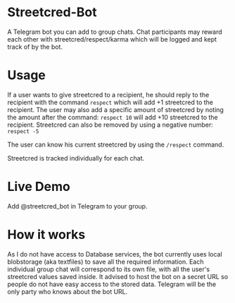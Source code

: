 # Streetcred-Bot

A Telegram bot you can add to group chats. Chat participants may reward each other with streetcred/respect/karma which will be logged and kept track of by the bot.

# Usage

If a user wants to give streetcred to a recipient, he should reply to the recipient with the command `respect` which will add +1 streetcred to the recipient.
The user may also add a specific amount of streetcred by noting the amount after the command: `respect 10` will add +10 streetcred to the recipient.
Streetcred can also be removed by using a negative number: `respect -5`

The user can know his current streetcred by using the `/respect` command.

Streetcred is tracked individually for each chat.

# Live Demo

Add @streetcred_bot in Telegram to your group.

# How it works

As I do not have access to Database services, the bot currently uses local blobstorage (aka textfiles) to save all the required information. Each individual group chat will correspond to its own file, with all the user's streetcred values saved inside.
It advised to host the bot on a secret URL so people do not have easy access to the stored data. Telegram will be the only party who knows about the bot URL.